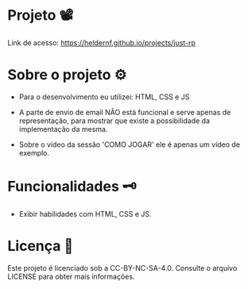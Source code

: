 # Projeto 📽️

Link de acesso: https://heldernf.github.io/projects/just-rp

# Sobre o projeto ⚙️
- Para o desenvolvimento eu utilizei: HTML, CSS e JS

- A parte de envio de email NÃO está funcional e serve apenas de representação, para mostrar que existe a possibilidade da implementação da mesma.

- Sobre o vídeo da sessão 'COMO JOGAR' ele é apenas um vídeo de exemplo.

# Funcionalidades 🗝️
- Exibir habilidades com HTML, CSS e JS.

# Licença 📜
Este projeto é licenciado sob a CC-BY-NC-SA-4.0. Consulte o arquivo LICENSE para obter mais informações.

